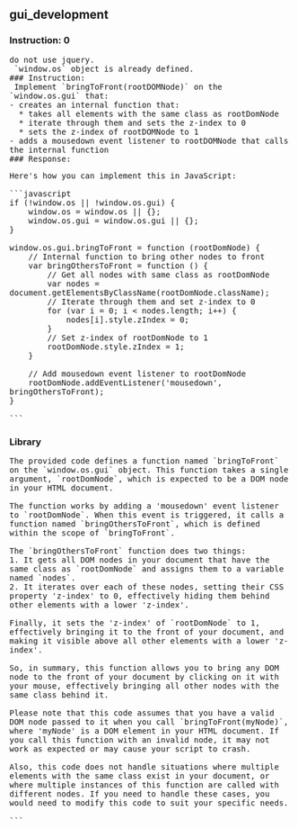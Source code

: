 ## gui_development
### Instruction: 0
<pre style='text-wrap: wrap'>do not use jquery.
 `window.os` object is already defined.
### Instruction:
 Implement `bringToFront(rootDOMNode)` on the `window.os.gui` that:
- creates an internal function that:
  * takes all elements with the same class as rootDomNode
  * iterate through them and sets the z-index to 0
  * sets the z-index of rootDOMNode to 1
- adds a mousedown event listener to rootDOMNode that calls the internal function 
### Response:
</pre>
<pre style='text-wrap: wrap'>Here's how you can implement this in JavaScript:

```javascript
if (!window.os || !window.os.gui) {
    window.os = window.os || {};
    window.os.gui = window.os.gui || {};
}

window.os.gui.bringToFront = function (rootDomNode) {
    // Internal function to bring other nodes to front
    var bringOthersToFront = function () {
        // Get all nodes with same class as rootDomNode
        var nodes = document.getElementsByClassName(rootDomNode.className);
        // Iterate through them and set z-index to 0
        for (var i = 0; i < nodes.length; i++) {
            nodes[i].style.zIndex = 0;
        }
        // Set z-index of rootDomNode to 1
        rootDomNode.style.zIndex = 1;
    }
    
    // Add mousedown event listener to rootDomNode
    rootDomNode.addEventListener('mousedown', bringOthersToFront);
}

```</pre>
### Library
<pre style='text-wrap: wrap'>The provided code defines a function named `bringToFront` on the `window.os.gui` object. This function takes a single argument, `rootDomNode`, which is expected to be a DOM node in your HTML document. 

The function works by adding a 'mousedown' event listener to `rootDomNode`. When this event is triggered, it calls a function named `bringOthersToFront`, which is defined within the scope of `bringToFront`. 

The `bringOthersToFront` function does two things: 
1. It gets all DOM nodes in your document that have the same class as `rootDomNode` and assigns them to a variable named `nodes`. 
2. It iterates over each of these nodes, setting their CSS property 'z-index' to 0, effectively hiding them behind other elements with a lower 'z-index'. 

Finally, it sets the 'z-index' of `rootDomNode` to 1, effectively bringing it to the front of your document, and making it visible above all other elements with a lower 'z-index'. 

So, in summary, this function allows you to bring any DOM node to the front of your document by clicking on it with your mouse, effectively bringing all other nodes with the same class behind it. 

Please note that this code assumes that you have a valid DOM node passed to it when you call `bringToFront(myNode)`, where 'myNode' is a DOM element in your HTML document. If you call this function with an invalid node, it may not work as expected or may cause your script to crash. 

Also, this code does not handle situations where multiple elements with the same class exist in your document, or where multiple instances of this function are called with different nodes. If you need to handle these cases, you would need to modify this code to suit your specific needs.

```</pre>
